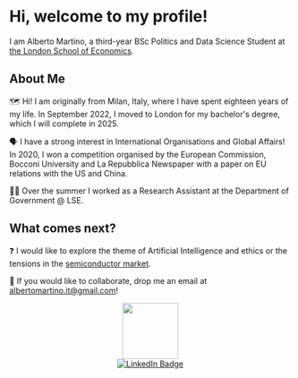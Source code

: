 # Hi, welcome to my profile!

I am Alberto Martino, a third-year BSc Politics and Data Science Student at [the London School of Economics](https://www.lse.ac.uk/).

## About Me

🗺️ Hi! I am originally from Milan, Italy, where I have spent eighteen years of my life. In September 2022, I moved to London for my bachelor's degree, which I will complete in 2025. 

🗣️ I have a strong interest in International Organisations and Global Affairs! In 2020, I won a competition organised by the European Commission, Bocconi University and La Repubblica Newspaper with a paper on EU relations with the US and China.

👨‍💼 Over the summer I worked as a Research Assistant at the Department of Government @ LSE.

## What comes next?

❓ I would like to explore the theme of Artificial Intelligence and ethics or the tensions in the [semiconductor market](https://www.bbc.com/news/business-63995570).

🤝 If you would like to collaborate, drop me an email at [albertomartino.it@gmail.com](mailto:albertomartino.it@gmail.com)!

<div id="header" align="center">
  <img src="https://media.giphy.com/media/LaVp0AyqR5bGsC5Cbm/giphy.gif" width="100"/>
</div>
<div id="badges" align="center">
  <a href="https://www.linkedin.com/in/alberto-martino-65494720b/">
    <img src="https://img.shields.io/badge/LinkedIn-blue?style=for-the-badge&logo=linkedin&logoColor=white" alt="LinkedIn Badge"/>
  </a>
</div>
<!--
**amartino1-lse/amartino1-lse** is a ✨ _special_ ✨ repository because its `README.md` (this file) appears on your GitHub profile.

Here are some ideas to get you started:

- 🔭 I’m currently working on ...
